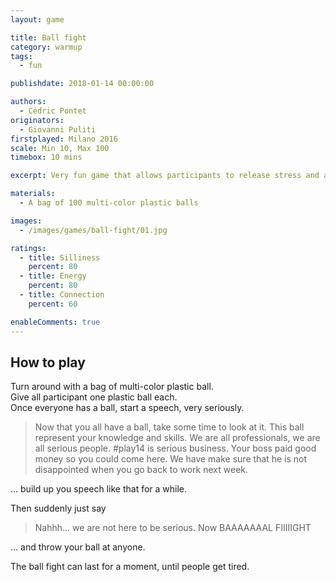 ```yaml
---
layout: game

title: Ball fight
category: warmup
tags:
  - fun

publishdate: 2018-01-14 00:00:00

authors: 
  - Cédric Pontet
originators:
  - Giovanni Puliti
firstplayed: Milano 2016
scale: Min 10, Max 100
timebox: 10 mins

excerpt: Very fun game that allows participants to release stress and anger

materials:
  - A bag of 100 multi-color plastic balls

images:
  - /images/games/ball-fight/01.jpg

ratings:
  - title: Silliness
    percent: 80
  - title: Energy
    percent: 80
  - title: Connection
    percent: 60

enableComments: true
---
```


## How to play

Turn around with a bag of multi-color plastic ball.  
Give all participant one plastic ball each.  
Once everyone has a ball, start a speech, very seriously.  

> Now that you all have a ball, take some time to look at it.
> This ball represent your knowledge and skills.
> We are all professionals, we are all serious people.
> #play14 is serious business.
> Your boss paid good money so you could come here. 
> We have make sure that he is not disappointed when you go back to work next week.

... build up you speech like that for a while.  

Then suddenly just say  

> Nahhh... we are not here to be serious. 
> Now BAAAAAAAL FIIIIIGHT

... and throw your ball at anyone.  

The ball fight can last for a moment, until people get tired.